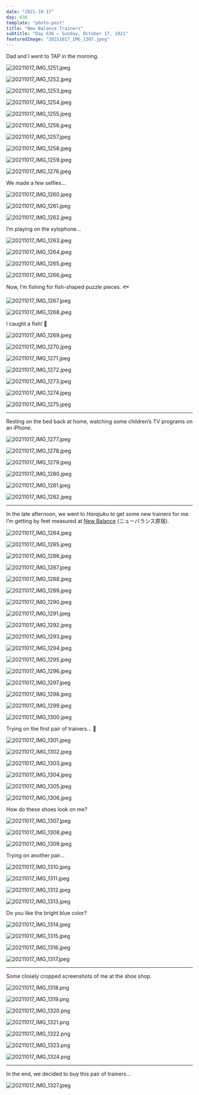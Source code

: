 ```yaml
---
date: "2021-10-17"
day: 636
template: "photo-post"
title: "New Balance Trainers"
subtitle: "Day 636 – Sunday, October 17, 2021"
featuredImage: "20211017_IMG_1307.jpeg"
---
```


Dad and I went to TAP in the morning.

![20211017_IMG_1251.jpeg](20211017_IMG_1251.jpeg)

![20211017_IMG_1252.jpeg](20211017_IMG_1252.jpeg)

![20211017_IMG_1253.jpeg](20211017_IMG_1253.jpeg)

![20211017_IMG_1254.jpeg](20211017_IMG_1254.jpeg)

![20211017_IMG_1255.jpeg](20211017_IMG_1255.jpeg)

![20211017_IMG_1256.jpeg](20211017_IMG_1256.jpeg)

![20211017_IMG_1257.jpeg](20211017_IMG_1257.jpeg)

![20211017_IMG_1258.jpeg](20211017_IMG_1258.jpeg)

![20211017_IMG_1259.jpeg](20211017_IMG_1259.jpeg)

![20211017_IMG_1276.jpeg](20211017_IMG_1276.jpeg)

We made a few selfies…

![20211017_IMG_1260.jpeg](20211017_IMG_1260.jpeg)

![20211017_IMG_1261.jpeg](20211017_IMG_1261.jpeg)

![20211017_IMG_1262.jpeg](20211017_IMG_1262.jpeg)

I’m playing on the xylophone…

![20211017_IMG_1263.jpeg](20211017_IMG_1263.jpeg)

![20211017_IMG_1264.jpeg](20211017_IMG_1264.jpeg)

![20211017_IMG_1265.jpeg](20211017_IMG_1265.jpeg)

![20211017_IMG_1266.jpeg](20211017_IMG_1266.jpeg)

Now, I’m fishing for fish-shaped puzzle pieces. 🐟

![20211017_IMG_1267.jpeg](20211017_IMG_1267.jpeg)

![20211017_IMG_1268.jpeg](20211017_IMG_1268.jpeg)

I caught a fish! 🎣

![20211017_IMG_1269.jpeg](20211017_IMG_1269.jpeg)

![20211017_IMG_1270.jpeg](20211017_IMG_1270.jpeg)

![20211017_IMG_1271.jpeg](20211017_IMG_1271.jpeg)

![20211017_IMG_1272.jpeg](20211017_IMG_1272.jpeg)

![20211017_IMG_1273.jpeg](20211017_IMG_1273.jpeg)

![20211017_IMG_1274.jpeg](20211017_IMG_1274.jpeg)

![20211017_IMG_1275.jpeg](20211017_IMG_1275.jpeg)

<hr />

Resting on the bed back at home, watching some children’s TV programs on an iPhone.

![20211017_IMG_1277.jpeg](20211017_IMG_1277.jpeg)

![20211017_IMG_1278.jpeg](20211017_IMG_1278.jpeg)

![20211017_IMG_1279.jpeg](20211017_IMG_1279.jpeg)

![20211017_IMG_1280.jpeg](20211017_IMG_1280.jpeg)

![20211017_IMG_1281.jpeg](20211017_IMG_1281.jpeg)

![20211017_IMG_1282.jpeg](20211017_IMG_1282.jpeg)

<hr />

In the late afternoon, we went to *Harajuku* to get some new trainers for me. I’m getting by feet measured at <a href="https://goo.gl/maps/bVGweQYVL65xCJYPA">New Balance</a> (ニューバランス原宿).

![20211017_IMG_1284.jpeg](20211017_IMG_1284.jpeg)

![20211017_IMG_1285.jpeg](20211017_IMG_1285.jpeg)

![20211017_IMG_1286.jpeg](20211017_IMG_1286.jpeg)

![20211017_IMG_1287.jpeg](20211017_IMG_1287.jpeg)

![20211017_IMG_1288.jpeg](20211017_IMG_1288.jpeg)

![20211017_IMG_1289.jpeg](20211017_IMG_1289.jpeg)

![20211017_IMG_1290.jpeg](20211017_IMG_1290.jpeg)

![20211017_IMG_1291.jpeg](20211017_IMG_1291.jpeg)

![20211017_IMG_1292.jpeg](20211017_IMG_1292.jpeg)

![20211017_IMG_1293.jpeg](20211017_IMG_1293.jpeg)

![20211017_IMG_1294.jpeg](20211017_IMG_1294.jpeg)

![20211017_IMG_1295.jpeg](20211017_IMG_1295.jpeg)

![20211017_IMG_1296.jpeg](20211017_IMG_1296.jpeg)

![20211017_IMG_1297.jpeg](20211017_IMG_1297.jpeg)

![20211017_IMG_1298.jpeg](20211017_IMG_1298.jpeg)

![20211017_IMG_1299.jpeg](20211017_IMG_1299.jpeg)

![20211017_IMG_1300.jpeg](20211017_IMG_1300.jpeg)

Trying on the first pair of trainers… 👟

![20211017_IMG_1301.jpeg](20211017_IMG_1301.jpeg)

![20211017_IMG_1302.jpeg](20211017_IMG_1302.jpeg)

![20211017_IMG_1303.jpeg](20211017_IMG_1303.jpeg)

![20211017_IMG_1304.jpeg](20211017_IMG_1304.jpeg)

![20211017_IMG_1305.jpeg](20211017_IMG_1305.jpeg)

![20211017_IMG_1306.jpeg](20211017_IMG_1306.jpeg)

How do these shoes look on me?

![20211017_IMG_1307.jpeg](20211017_IMG_1307.jpeg)

![20211017_IMG_1308.jpeg](20211017_IMG_1308.jpeg)

![20211017_IMG_1309.jpeg](20211017_IMG_1309.jpeg)

Trying on another pair…

![20211017_IMG_1310.jpeg](20211017_IMG_1310.jpeg)

![20211017_IMG_1311.jpeg](20211017_IMG_1311.jpeg)

![20211017_IMG_1312.jpeg](20211017_IMG_1312.jpeg)

![20211017_IMG_1313.jpeg](20211017_IMG_1313.jpeg)

Do you like the bright blue color?

![20211017_IMG_1314.jpeg](20211017_IMG_1314.jpeg)

![20211017_IMG_1315.jpeg](20211017_IMG_1315.jpeg)

![20211017_IMG_1316.jpeg](20211017_IMG_1316.jpeg)

![20211017_IMG_1317.jpeg](20211017_IMG_1317.jpeg)

<hr />

Some closely cropped screenshots of me at the shoe shop.

![20211017_IMG_1318.png](20211017_IMG_1318.png)

![20211017_IMG_1319.png](20211017_IMG_1319.png)

![20211017_IMG_1320.png](20211017_IMG_1320.png)

![20211017_IMG_1321.png](20211017_IMG_1321.png)

![20211017_IMG_1322.png](20211017_IMG_1322.png)

![20211017_IMG_1323.png](20211017_IMG_1323.png)

![20211017_IMG_1324.png](20211017_IMG_1324.png)

<hr />

In the end, we decided to buy this pair of trainers…

![20211017_IMG_1327.jpeg](20211017_IMG_1327.jpeg)
